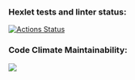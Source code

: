 ### Hexlet tests and linter status:
[![Actions Status](https://github.com/tumasia/python-project-lvl1/workflows/hexlet-check/badge.svg)](https://github.com/tumasia/python-project-lvl1/actions)

### Code Climate Maintainability:
<a href="https://codeclimate.com/github/codeclimate/codeclimate/maintainability"><img src="https://api.codeclimate.com/v1/badges/a99a88d28ad37a79dbf6/maintainability" /></a>
